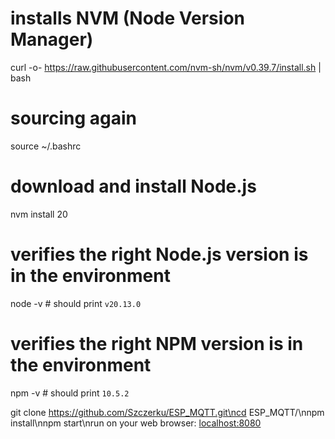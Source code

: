 # installs NVM (Node Version Manager)
curl -o- https://raw.githubusercontent.com/nvm-sh/nvm/v0.39.7/install.sh | bash

# sourcing again
source ~/.bashrc

# download and install Node.js
nvm install 20

# verifies the right Node.js version is in the environment
node -v # should print `v20.13.0`

# verifies the right NPM version is in the environment
npm -v # should print `10.5.2`

git clone https://github.com/Szczerku/ESP_MQTT.git\ncd ESP_MQTT/\nnpm install\nnpm start\nrun on your web browser: [localhost:8080](http://localhost:8080)
